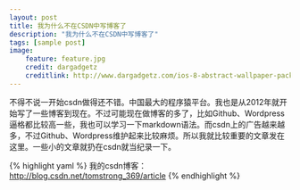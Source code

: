 ```yaml
---
layout: post
title: 我为什么不在CSDN中写博客了
description: "我为什么不在CSDN中写博客了"
tags: [sample post]
image:
    feature: feature.jpg
    credit: dargadgetz
    creditlink: http://www.dargadgetz.com/ios-8-abstract-wallpaper-pack-for-iphone-5s-5c-and-ipod-touch-retina/
---
```


不得不说一开始csdn做得还不错。中国最大的程序猿平台。我也是从2012年就开始写了一些博客到现在。不过可能现在做博客的多了，比如Github、Wordpress逼格都比较高一些，我也可以学习一下markdown语法。而csdn上的广告越来越多，不过Github、Wordpress维护起来比较麻烦。所以我就比较重要的文章发在这里。一些小的文章就扔在csdn就当纪录一下。



{% highlight yaml %}
我的csdn博客：
  http://blog.csdn.net/tomstrong_369/article
{% endhighlight %}

